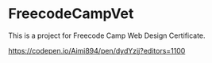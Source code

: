 # FreecodeCampVet

This is a project for Freecode Camp Web Design Certificate.

https://codepen.io/Aimi894/pen/dydYzjj?editors=1100

